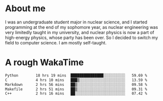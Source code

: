 # About me

I was an undergraduate student major in nuclear science, and I started programming at the end of my sophomore year, as nuclear engineering was very limitedly taught in my university, and nuclear physics is now a part of high-energy physics, whose party has been over. So I decided to switch my field to computer science. I am mostly self-taught.


# A rough WakaTime

<!--START_SECTION:waka-->

```txt
Python        18 hrs 19 mins  ███████████████░░░░░░░░░░   59.69 %
C             4 hrs 10 mins   ███▒░░░░░░░░░░░░░░░░░░░░░   13.59 %
Markdown      2 hrs 56 mins   ██▒░░░░░░░░░░░░░░░░░░░░░░   09.58 %
Makefile      2 hrs 51 mins   ██▒░░░░░░░░░░░░░░░░░░░░░░   09.31 %
C++           2 hrs 16 mins   ██░░░░░░░░░░░░░░░░░░░░░░░   07.42 %
```

<!--END_SECTION:waka-->
